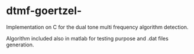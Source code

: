 # dtmf-goertzel-
Implementation on C for the dual tone multi frequency algorithm detection.


Algorithm included also in matlab for testing purpose and .dat files generation.